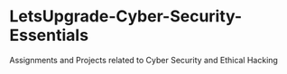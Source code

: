# LetsUpgrade-Cyber-Security-Essentials
Assignments and Projects related to Cyber Security and Ethical Hacking
